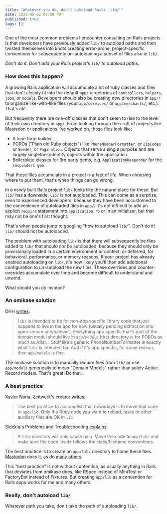 ```yaml
---
title: "Whatever you do, don't autoload Rails `lib/`"
date: 2023-05-02 07:09 PDT
published: true
tags: []
---
```


One of the most common problems I encounter consulting on Rails projects is that developers have previously added `lib/` to autoload paths and then twisted themselves into knots creating error-prone, project-specific conventions for subsequently un-autoloading a subset of files also in `lib/`. 

*Don't do it. Don't add your Rails project's `lib/` to autoload paths.*

### How does this happen?

A growing Rails application will accumulate a lot of ruby classes and files that don't cleanly fit into the default `app/` directories of `controllers`, `helpers`, `jobs`, or `models`. Developers should also be creating new directories in `app/*` to organize like-with-like files (your `app/services/` or `app/merchants/`, etc.). That's ok! 

But frequently there are one-off classes that don't seem to rise to the level of their own directory in `app/`. From looking through the cruft of projects like [Mastadon](https://github.com/mastodon/mastodon/tree/c62604b5f69c3ad7f5449e0a7dc26606adebb777/app/lib) or applications [I've](https://github.com/codeforamerica/vita-min/tree/2f5faf06f586d1ea3915af262aab7683240f4727/app/lib) [worked](https://github.com/bensheldon/open311status/blob/2cd70e391770f64d734f462624222fb8f8bc14a4/app/lib/service_requests_pager.rb) [on](https://github.com/bensheldon/open311status/tree/2cd70e391770f64d734f462624222fb8f8bc14a4/app/lib), these files look like:

- A lone form builder
- POROs ("Plain old Ruby objects") like `PhoneNumberFormatter`, or `ZipCodes` or `Seeder`, or `Pagination`. Objects that serve a single purpose and are largely singletons/identity objects within the application.
- Boilerplate classes for 3rd party gems, e.g. `ApplicationResponder` for the `responders gem`.

That these files accumulate in a project is a fact of life. When choosing where to put them, that's when things can go wrong.

In a newly built Rails project `lib/` looks like the natural place for these. But `lib/` has a downside: `lib/` is not autoloaded. This can come as a surprise, even to experienced developers, because they have been accustomed to the convenience of autoloaded files in `app/`. It's not difficult to add an explicit `require` statement into `application.rb` or in an initializer, but that may not be one's first thought.

That's when people jump to googling "how to autoload `lib/`". Don't do it! `lib/` should not be autoloaded. 

The problem with autoloading `lib/` is that there will subsequently be files added to `lib/` that should _not_ be autoloaded; because they should only be provisionally loaded in a certain environment or context, or deferred, for behavioral, performance, or memory reasons. If your project has already enabled autoloading on `lib/`, it's now likely you'll then add additional configuration to un-autoload the new files. These overrides and counter-overrides accumulate over time and become difficult to understand and unwind.

What should you do instead?

### An omikase solution

DHH [writes](https://github.com/rails/rails/pull/47843#issuecomment-1515367267):

>  `lib/` is intended to be for non-app specific library code that just happens to live in the app for now (usually pending extraction into open source or whatever). Everything app specific that's part of the domain model should live in `app/models` (that directory is for POROs as much as ARs)... Stuff like a generic PhoneNumberFormatter is exactly what `lib/` is intended for. And if it's app specific, for some reason, then `app/models` is fine.

The omikase solution is to manually require files from `lib/` or use `app/models` generically to mean "Domain Models" rather than solely Active Record models. That's great! Do that.

### A best practice

Xavier Noria, Zeitwerk's creator [writes](https://github.com/rails/rails/issues/37835#issuecomment-757367812):

> The best practice to accomplish that nowadays is to move that code to `app/lib`. Only the Ruby code you want to reload, tasks or other auxiliary files are OK in `lib`. 

Sidekiq's Problems and Troubleshooting [explains](https://github.com/sidekiq/sidekiq/wiki/Problems-and-Troubleshooting#autoloading):

> A `lib/` directory will only cause pain. Move the code to `app/lib/` and make sure the code inside follows the class/filename conventions.

The best practice is to create an `app/lib/` directory to home these files. [Mastodon](https://github.com/mastodon/mastodon/tree/c62604b5f69c3ad7f5449e0a7dc26606adebb777/app/lib) does it, as do [many others](https://github.com/search?type=code&auto_enroll=true&q=path%3A%2F%5Eapp%5C%2Flib%5C%2F.*%5C.rb%2F).

This "best practice" is not without contention, as usually anything in Rails that deviates from omikase does, like RSpec instead of MiniTest or FactoryBot instead of Fixtures. But creating `app/lib` as a convention for Rails apps works for me and many others.

### Really, don't autoload `lib/`

Whatever path you take, don't take the path of autoloading `lib/`. 
